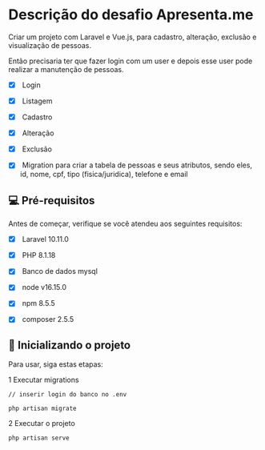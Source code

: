 # Descrição do desafio Apresenta.me

Criar um projeto com Laravel e Vue.js, para cadastro, alteração, exclusão e visualização de pessoas.

Então precisaria ter que fazer login com um user e depois esse user pode realizar a manutenção de pessoas.

- [x] &nbsp;Login
- [x] &nbsp;Listagem
- [x] &nbsp;Cadastro
- [x] &nbsp;Alteração
- [x] &nbsp;Exclusão
- [x] &nbsp;Migration para criar a tabela de pessoas e seus atributos, sendo eles, id, nome, cpf, tipo (fisica/juridica), telefone e email


## 💻 Pré-requisitos

Antes de começar, verifique se você atendeu aos seguintes requisitos:


- [x] &nbsp;Laravel 10.11.0
- [x] &nbsp;PHP 8.1.18
- [x] &nbsp;Banco de dados mysql
- [x] &nbsp;node v16.15.0
- [x] &nbsp;npm 8.5.5
- [x] &nbsp;composer 2.5.5


## 🚀 Inicializando o projeto 

Para usar, siga estas etapas:

1 Executar migrations
```
// inserir login do banco no .env

php artisan migrate
```

2 Executar o projeto
```
php artisan serve
```

